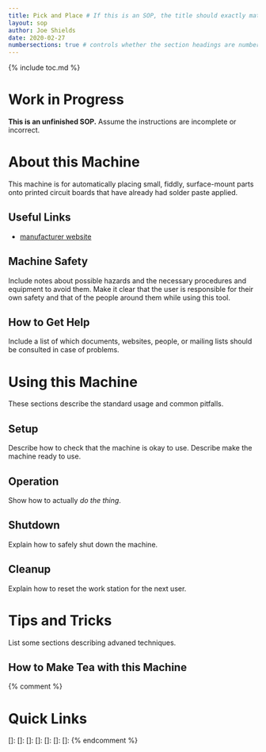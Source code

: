 ```yaml
---
title: Pick and Place # If this is an SOP, the title should exactly match the name in _data/machines.yml
layout: sop
author: Joe Shields
date: 2020-02-27
numbersections: true # controls whether the section headings are numbered
---
```


{% include toc.md %}

# Work in Progress
**This is an unfinished SOP.** Assume the instructions are incomplete or incorrect.

# About this Machine
This machine is for automatically placing small, fiddly, surface-mount parts
onto printed circuit boards that have already had solder paste applied.

## Useful Links
- [manufacturer
website](https://www.liteplacer.com/)

## Machine Safety
Include notes about possible hazards and the necessary procedures and equipment to avoid them.
Make it clear that the user is responsible for their own safety 
and that of the people around them while using this tool.

## How to Get Help
Include a list of which documents, websites, people, or mailing lists should be consulted in case of problems.

# Using this Machine
These sections describe the standard usage and common pitfalls.

## Setup
Describe how to check that the machine is okay to use.
Describe make the machine ready to use.

## Operation
Show how to actually *do the thing*.

## Shutdown
Explain how to safely shut down the machine.

## Cleanup
Explain how to reset the work station for the next user.

# Tips and Tricks
List some sections describing advaned techniques.

## How to Make Tea with this Machine

{% comment %}
# Quick Links
[]: 
[]: 
[]: 
[]: 
[]: 
[]: 
[]: 
{% endcomment %}
